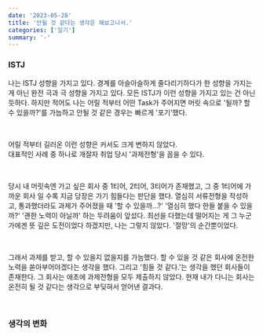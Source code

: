 ```yaml
---
date: '2023-05-28'
title: '안될 것 같다는 생각은 해보고나서.'
categories: ['일기']
summary: '-'
---
```


### ISTJ

나는 ISTJ 성향을 가지고 있다. 경계를 아슬아슬하게 줄다리기하다가 한 성향을 가지는게 아닌 완전 극과 극 성향을 가지고 있다.
모든 ISTJ가 이런 성향을 가지고 있는 건 아닌 듯하다. 하지만 적어도 나는 어릴 적부터 어떤 Task가 주어지면 머릿 속으로 '될까? 할 수 있을까?'를 가늠하고 안될 것 같은 경우는 빠르게 '포기'했다.

<br>

어릴 적부터 길러온 이런 성향은 커서도 크게 변하지 않았다.  
대표적인 사례 중 하나로 개잘자 취업 당시 '과제전형'을 꼽을 수 있다.

<br>

당시 내 머릿속엔 가고 싶은 회사 중 1티어, 2티어, 3티어가 존재했고, 그 중 1티어에 가까운 회사 일 수록 지금 당장은 가기 힘들다는 판단을 했다.
열심히 서류전형을 작성하고, 통과했더라도 과제가 주어졌을 때 '할 수 있을까...?' '열심히 했다 한들 붙을 수 있을까?' '괜한 노력이 아닐까' 하는 두려움이 앞섰다.
최선을 다했는데 떨어지는 게 그 누군가에겐 뜻 깊은 도전이었다 하겠지만, 나는 그렇지 않았다. '절망'의 순간뿐이었다.

<br>

그래서 과제를 받고, 할 수 있을지 없을지를 가늠했다. 할 수 있을 것 같은 회사에 온전한 노력을 쏟아부어야겠다는 생각을 했다.
그리고 '힘들 것 같다.'는 생각을 했던 회사들이 존재한다. 그 회사는 애초에 과제전형을 모두 제출하지 않았다.
현재 내가 다니는 회사는 온전히 될 것 같다는 생각으로 부딪혀서 얻어낸 결과다.

<br>

### 생각의 변화

<br>
